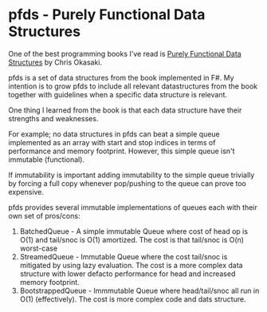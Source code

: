pfds - Purely Functional Data Structures
========================================

One of the best programming books I've read is [Purely Functional Data Structures](http://www.amazon.com/Purely-Functional-Structures-Chris-Okasaki/dp/0521663504)
by Chris Okasaki.

pfds is a set of data structures from the book implemented in F#. My intention is to grow pfds to include all relevant datastructures from the book together with guidelines when a specific data structure is relevant.

One thing I learned from the book is that each data structure have their strengths and weaknesses.

For example; no data structures in pfds can beat a simple queue implemented as an array with start and stop indices in terms of performance and memory footprint. However, this simple queue isn't immutable (functional).

If immutability is important adding immutability to the simple queue trivially by forcing a full copy whenever pop/pushing to the queue can prove too expensive.

pfds provides several immutable implementations of queues each with their own set of pros/cons:

1. BatchedQueue - A simple immutable Queue where cost of head op is O(1) and tail/snoc is O(1) amortized. The cost is that tail/snoc is O(n) worst-case
2. StreamedQueue - Immutable Queue where the cost tail/snoc is mitigated by using lazy evaluation. The cost is a more complex data structure with lower defacto performance for head and increased memory footprint.
3. BootstrappedQueue - Immmutable Queue where head/tail/snoc all run in O(1) (effectively). The cost is more complex code and dats structure.


